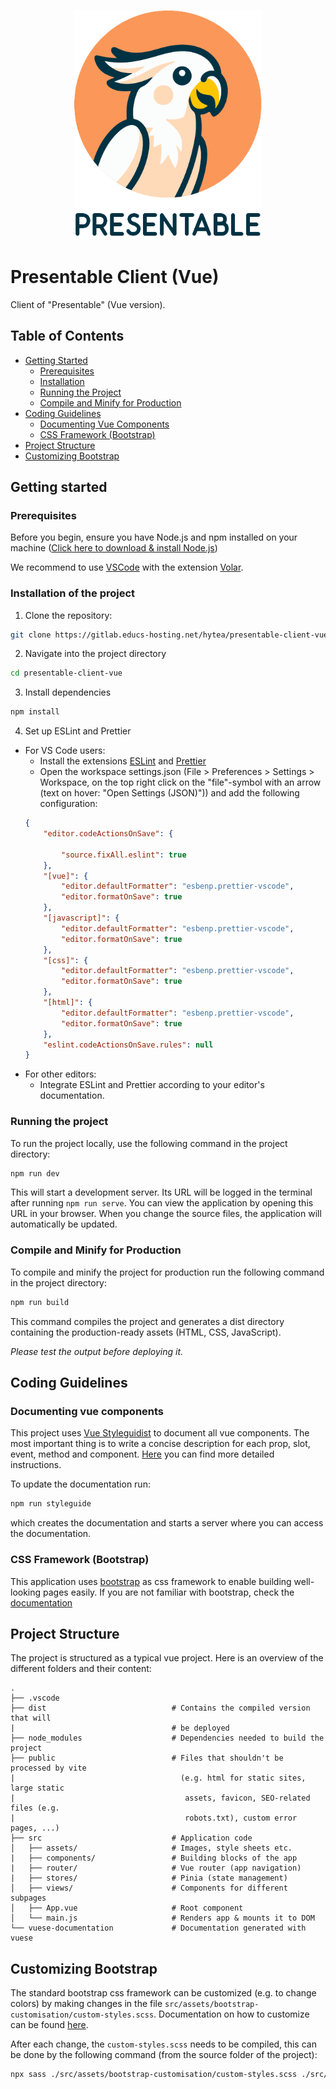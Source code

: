 <p align="center">
  <img src="src/assets/logo-presentable-v2.png" width="300" alt="logo"/>
</p>

# Presentable Client (Vue)
Client of "Presentable" (Vue version).

## Table of Contents
- [Getting Started](#getting-started)
  - [Prerequisites](#prerequisites)
  - [Installation](#installation)
  - [Running the Project](#running-the-project)
  - [Compile and Minify for Production](#compile-and-minify-for-production)
- [Coding Guidelines](#coding-guidelines)
    - [Documenting Vue Components](#documenting-vue-components)
    - [CSS Framework (Bootstrap)](#css-framework-bootstrap)
- [Project Structure](#project-structure)
- [Customizing Bootstrap](#customizing-bootstrap)

## Getting started
### Prerequisites
Before you begin, ensure you have Node.js and npm installed on your machine ([Click here to download & install Node.js](https://nodejs.org/))

We recommend to use
[VSCode](https://code.visualstudio.com/) with the extension [Volar](https://marketplace.visualstudio.com/items?itemName=Vue.volar).

### Installation of the project
1) Clone the repository: 
```sh
git clone https://gitlab.educs-hosting.net/hytea/presentable-client-vue
```

2) Navigate into the project directory
```sh
cd presentable-client-vue
```

3) Install dependencies
```sh
npm install
```

4) Set up ESLint and Prettier
- For VS Code users:
    - Install the extensions [ESLint](https://marketplace.visualstudio.com/items?itemName=dbaeumer.vscode-eslint) and [Prettier](https://marketplace.visualstudio.com/items?itemName=esbenp.prettier-vscode)
    - Open the workspace settings.json (File > Preferences > Settings > Workspace, on the top right click on the "file"-symbol with an arrow (text on hover: "Open Settings (JSON)")) and add the following configuration:
    ```json
    {
        "editor.codeActionsOnSave": {

            "source.fixAll.eslint": true
        },
        "[vue]": {
            "editor.defaultFormatter": "esbenp.prettier-vscode",
            "editor.formatOnSave": true
        },
        "[javascript]": {
            "editor.defaultFormatter": "esbenp.prettier-vscode",
            "editor.formatOnSave": true
        },
        "[css]": {
            "editor.defaultFormatter": "esbenp.prettier-vscode",
            "editor.formatOnSave": true
        },
        "[html]": {
            "editor.defaultFormatter": "esbenp.prettier-vscode",
            "editor.formatOnSave": true
        },
        "eslint.codeActionsOnSave.rules": null
    }
    ```
- For other editors:
    - Integrate ESLint and Prettier according to your editor's documentation.

### Running the project
To run the project locally, use the following command in the project directory:

```sh
npm run dev
```
This will start a development server. Its URL will be logged in the terminal after running `npm run serve`. You can view the application by opening this URL in your browser. When you change the source files, the application will automatically be updated.

### Compile and Minify for Production
To compile and minify the project for production run the following command in the project directory:
```sh
npm run build
```
This command compiles the project and generates a dist directory containing the production-ready assets (HTML, CSS, JavaScript).

*Please test the output before deploying it.*

## Coding Guidelines
### Documenting vue components
This project uses [Vue Styleguidist](https://vue-styleguidist.github.io/) to document all vue components. The most important thing is to write a concise description for each prop, slot, event, method and component. [Here](https://vue-styleguidist.github.io/docs/Documenting.html#code-comments) you can find more detailed instructions.

To update the documentation run:
```sh
npm run styleguide
```
which creates the documentation and starts a server where you can access the documentation.

### CSS Framework (Bootstrap)
This application uses [bootstrap](https://getbootstrap.com/) as css framework to enable building well-looking pages easily. If you are not familiar with bootstrap, check the [documentation](https://getbootstrap.com/docs/5.3/getting-started/introduction/)


## Project Structure
The project is structured as a typical vue project. Here is an overview of the different folders and their content:

    .
    ├── .vscode
    ├── dist                            # Contains the compiled version that will 
    |                                   # be deployed
    ├── node_modules                    # Dependencies needed to build the project
    ├── public                          # Files that shouldn't be processed by vite 
    |                                     (e.g. html for static sites, large static 
    |                                      assets, favicon, SEO-related files (e.g. 
    |                                      robots.txt), custom error pages, ...)
    ├── src                             # Application code
    │   ├── assets/                     # Images, style sheets etc.
    |   ├── components/                 # Building blocks of the app
    |   ├── router/                     # Vue router (app navigation)
    |   ├── stores/                     # Pinia (state management)
    │   ├── views/                      # Components for different subpages
    │   ├── App.vue                     # Root component
    │   └── main.js                     # Renders app & mounts it to DOM
    └── vuese-documentation             # Documentation generated with vuese


## Customizing Bootstrap
The standard bootstrap css framework can be customized (e.g. to change colors) by making changes in the file `src/assets/bootstrap-customisation/custom-styles.scss`. Documentation on how to customize can be found [here](https://getbootstrap.com/docs/5.3/customize/overview/). 

After each change, the `custom-styles.scss` needs to be compiled, this can be done by the following command (from the source folder of the project):
```sh
npx sass ./src/assets/bootstrap-customisation/custom-styles.scss ./src/assets/bootstrap-customisation/custom-styles.css
```